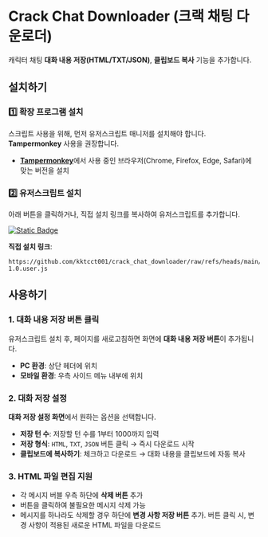 # **Crack Chat Downloader (크랙 채팅 다운로더)**

캐릭터 채팅 **대화 내용 저장(HTML/TXT/JSON)**, **클립보드 복사** 기능을 추가합니다.

## 설치하기

### 1️⃣ 확장 프로그램 설치

스크립트 사용을 위해, 먼저 유저스크립트 매니저를 설치해야 합니다. **Tampermonkey** 사용을 권장합니다.

-   [**Tampermonkey**](https://www.tampermonkey.net/)에서 사용 중인 브라우저(Chrome, Firefox, Edge, Safari)에 맞는 버전을 설치

### 2️⃣ 유저스크립트 설치

아래 버튼을 클릭하거나, 직접 설치 링크를 복사하여 유저스크립트를 추가합니다.

[![Static Badge](https://img.shields.io/badge/%E2%9A%99%EF%B8%8FINSTALL-crack_chat_downloader-blue?style=for-the-badge)](https://github.com/kktcct001/crack_chat_downloader/raw/refs/heads/main/Crack_Chat_Downloader-1.0.user.js)

**직접 설치 링크**:
```
https://github.com/kktcct001/crack_chat_downloader/raw/refs/heads/main/Crack_Chat_Downloader-1.0.user.js
```

## 사용하기

### 1. 대화 내용 저장 버튼 클릭

유저스크립트 설치 후, 페이지를 새로고침하면 화면에 **대화 내용 저장 버튼**이 추가됩니다.

-   **PC 환경**: 상단 헤더에 위치
-   **모바일 환경**: 우측 사이드 메뉴 내부에 위치

### 2. 대화 저장 설정

**대화 저장 설정 화면**에서 원하는 옵션을 선택합니다.

-   **저장 턴 수**: 저장할 턴 수를 1부터 1000까지 입력
-   **저장 형식**: `HTML`, `TXT`, `JSON` 버튼 클릭 → 즉시 다운로드 시작
-   **클립보드에 복사하기**: 체크하고 다운로드 → 대화 내용을 클립보드에 자동 복사

### 3. HTML 파일 편집 지원

-   각 메시지 버블 우측 하단에 **삭제 버튼** 추가
-   버튼을 클릭하여 불필요한 메시지 삭제 가능
-   메시지를 하나라도 삭제할 경우 하단에 **변경 사항 저장 버튼** 추가. 버튼 클릭 시, 변경 사항이 적용된 새로운 HTML 파일을 다운로드
